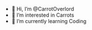 - 👋 Hi, I’m @CarrotOverlord
- 👀 I’m interested in Carrots
- 🌱 I’m currently learning Coding

<!---
CarrotOverlord/CarrotOverlord is a ✨ special ✨ repository because its `README.md` (this file) appears on your GitHub profile.
You can click the Preview link to take a look at your changes.
--->
